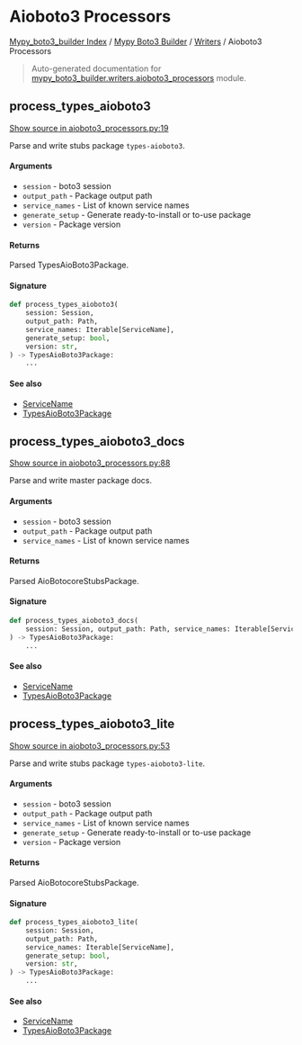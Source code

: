 # Aioboto3 Processors

[Mypy_boto3_builder Index](../../README.md#mypy_boto3_builder-index) /
[Mypy Boto3 Builder](../index.md#mypy-boto3-builder) /
[Writers](./index.md#writers) /
Aioboto3 Processors

> Auto-generated documentation for [mypy_boto3_builder.writers.aioboto3_processors](https://github.com/youtype/mypy_boto3_builder/blob/main/mypy_boto3_builder/writers/aioboto3_processors.py) module.

## process_types_aioboto3

[Show source in aioboto3_processors.py:19](https://github.com/youtype/mypy_boto3_builder/blob/main/mypy_boto3_builder/writers/aioboto3_processors.py#L19)

Parse and write stubs package `types-aioboto3`.

#### Arguments

- `session` - boto3 session
- `output_path` - Package output path
- `service_names` - List of known service names
- `generate_setup` - Generate ready-to-install or to-use package
- `version` - Package version

#### Returns

Parsed TypesAioBoto3Package.

#### Signature

```python
def process_types_aioboto3(
    session: Session,
    output_path: Path,
    service_names: Iterable[ServiceName],
    generate_setup: bool,
    version: str,
) -> TypesAioBoto3Package:
    ...
```

#### See also

- [ServiceName](../service_name.md#servicename)
- [TypesAioBoto3Package](../structures/types_aioboto3_package.md#typesaioboto3package)



## process_types_aioboto3_docs

[Show source in aioboto3_processors.py:88](https://github.com/youtype/mypy_boto3_builder/blob/main/mypy_boto3_builder/writers/aioboto3_processors.py#L88)

Parse and write master package docs.

#### Arguments

- `session` - boto3 session
- `output_path` - Package output path
- `service_names` - List of known service names

#### Returns

Parsed AioBotocoreStubsPackage.

#### Signature

```python
def process_types_aioboto3_docs(
    session: Session, output_path: Path, service_names: Iterable[ServiceName]
) -> TypesAioBoto3Package:
    ...
```

#### See also

- [ServiceName](../service_name.md#servicename)
- [TypesAioBoto3Package](../structures/types_aioboto3_package.md#typesaioboto3package)



## process_types_aioboto3_lite

[Show source in aioboto3_processors.py:53](https://github.com/youtype/mypy_boto3_builder/blob/main/mypy_boto3_builder/writers/aioboto3_processors.py#L53)

Parse and write stubs package `types-aioboto3-lite`.

#### Arguments

- `session` - boto3 session
- `output_path` - Package output path
- `service_names` - List of known service names
- `generate_setup` - Generate ready-to-install or to-use package
- `version` - Package version

#### Returns

Parsed AioBotocoreStubsPackage.

#### Signature

```python
def process_types_aioboto3_lite(
    session: Session,
    output_path: Path,
    service_names: Iterable[ServiceName],
    generate_setup: bool,
    version: str,
) -> TypesAioBoto3Package:
    ...
```

#### See also

- [ServiceName](../service_name.md#servicename)
- [TypesAioBoto3Package](../structures/types_aioboto3_package.md#typesaioboto3package)



